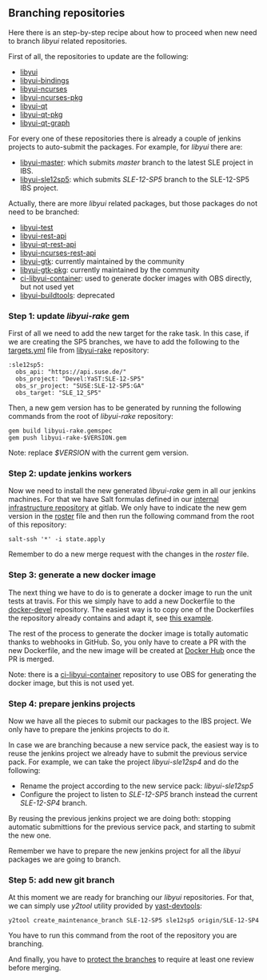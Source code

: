 ## Branching repositories

Here there is an step-by-step recipe about how to proceed when new need to branch *libyui* related repositories.

First of all, the repositories to update are the following:

* [libyui](https://github.com/libyui/libyui)
* [libyui-bindings](https://github.com/libyui/libyui-bindings)
* [libyui-ncurses](https://github.com/libyui/libyui-ncurses)
* [libyui-ncurses-pkg](https://github.com/libyui/libyui-ncurses-pkg)
* [libyui-qt](https://github.com/libyui/libyui-qt)
* [libyui-qt-pkg](https://github.com/libyui/libyui-qt-pkg)
* [libyui-qt-graph](https://github.com/libyui/libyui-qt-graph)

For every one of these repositories there is already a couple of jenkins projects to auto-submit the packages. For example, for *libyui* there are:

* [libyui-master](https://ci.suse.de/view/libyui/job/libyui-master/): which submits *master* branch to the latest SLE project in IBS.
* [libyui-sle12sp5](https://ci.suse.de/view/libyui/job/libyui-sle12sp5/): which submits *SLE-12-SP5* branch to the SLE-12-SP5 IBS project.

Actually, there are more *libyui* related packages, but those packages do not need to be branched:

* [libyui-test](https://github.com/libyui/libyui-test)
* [libyui-rest-api](https://github.com/libyui/libyui-rest-api)
* [libyui-qt-rest-api](https://github.com/libyui/libyui-qt-rest-api)
* [libyui-ncurses-rest-api](https://github.com/libyui/libyui-ncurses-rest-api)
* [libyui-gtk](https://github.com/libyui/libyui-gtk): currently maintained by the community
* [libyui-gtk-pkg](https://github.com/libyui/libyui-qt-pkg): currently maintained by the community
* [ci-libyui-container](https://github.com/libyui/ci-libyui-container): used to generate docker images with OBS directly, but not used yet
* [libyui-buildtools](https://github.com/libyui/libyui-buildtools): deprecated

### Step 1: update *libyui-rake* gem

First of all we need to add the new target for the rake task. In this case, if we are creating the SP5 branches, we have to add the following to the [targets.yml](https://github.com/libyui/libyui-rake/blob/master/data/targets.yml) file from [libyui-rake](https://github.com/libyui/libyui-rake) repository:

```
:sle12sp5:
  obs_api: "https://api.suse.de/"
  obs_project: "Devel:YaST:SLE-12-SP5"
  obs_sr_project: "SUSE:SLE-12-SP5:GA"
  obs_target: "SLE_12_SP5"
```

Then, a new gem version has to be generated by running the following commands from the root of *libyui-rake* repository:

```
gem build libyui-rake.gemspec
gem push libyui-rake-$VERSION.gem
```

Note: replace *$VERSION* with the current gem version.


### Step 2: update jenkins workers

Now we need to install the new generated *libyui-rake* gem in all our jenkins machines. For that we have Salt formulas defined in our [internal infrastructure repository](https://gitlab.suse.de/yast/infra/tree/master) at gitlab. We only have to indicate the new gem version in the [roster](https://gitlab.suse.de/yast/infra/blob/master/salt/roster) file and then run the following command from the root of this repository:

```
salt-ssh '*' -i state.apply
```

Remember to do a new merge request with the changes in the *roster* file.


### Step 3: generate a new docker image

The next thing we have to do is to generate a docker image to run the unit tests at travis. For this we simply have to add a new Dockerfile to the [docker-devel](https://github.com/libyui/docker-devel) repository. The easiest way is to copy one of the Dockerfiles the repository already contains and adapt it, see [this example](https://github.com/libyui/docker-devel/pull/10).

The rest of the process to generate the docker image is totally automatic thanks to webhooks in GitHub. So, you only have to create a PR with the new Dockerfile, and the new image will be created at [Docker Hub](https://cloud.docker.com/u/libyui/repository/docker/libyui/devel/builds) once the PR is merged.

Note: there is a [ci-libyui-container](https://github.com/libyui/ci-libyui-container) repository to use OBS for generating the docker image, but this is not used yet.


### Step 4: prepare jenkins projects

Now we have all the pieces to submit our packages to the IBS project. We only have to prepare the jenkins projects to do it.

In case we are branching because a new service pack, the easiest way is to reuse the jenkins project we already have to submit the previous service pack. For example, we can take the project *libyui-sle12sp4* and do the following:

* Rename the project according to the new service pack: *libyui-sle12sp5*
* Configure the project to listen to *SLE-12-SP5* branch instead the current *SLE-12-SP4* branch.

By reusing the previous jenkins project we are doing both: stopping automatic submittions for the previous service pack, and starting to submit the new one.

Remember we have to prepare the new jenkins project for all the *libyui* packages we are going to branch.


### Step 5: add new git branch

At this moment we are ready for branching our *libyui* repositories. For that, we can simply use *y2tool* utility provided by [yast-devtools](https://github.com/yast/yast-devtools):

```
y2tool create_maintenance_branch SLE-12-SP5 sle12sp5 origin/SLE-12-SP4
```

You have to run this command from the root of the repository you are branching.

And finally, you have to [protect the branches](https://help.github.com/en/articles/configuring-protected-branches) to require at least one review before merging.

